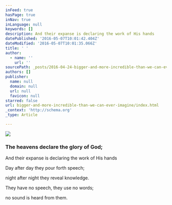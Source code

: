 ```yaml
---
inFeed: true
hasPage: true
inNav: true
inLanguage: null
keywords: []
description: And their expanse is declaring the work of His hands
datePublished: '2016-05-07T10:01:42.404Z'
dateModified: '2016-05-07T10:01:35.066Z'
title: ' '
author:
  - name: ''
    url: ''
sourcePath: _posts/2016-04-24-bigger-and-more-incredible-than-we-can-ever-imagine.md
authors: []
publisher:
  name: null
  domain: null
  url: null
  favicon: null
starred: false
url: bigger-and-more-incredible-than-we-can-ever-imagine/index.html
_context: 'http://schema.org'
_type: Article

---
```

![](https://the-grid-user-content.s3-us-west-2.amazonaws.com/d9fe2e5c-1171-4d42-9043-553d7ed17e92.jpg)

### 

### The heavens declare the glory of God;

And their expanse is declaring the work of His hands

Day after day they pour forth speech;

night after night they reveal knowledge.

They have no speech, they use no words;

no sound is heard from them.